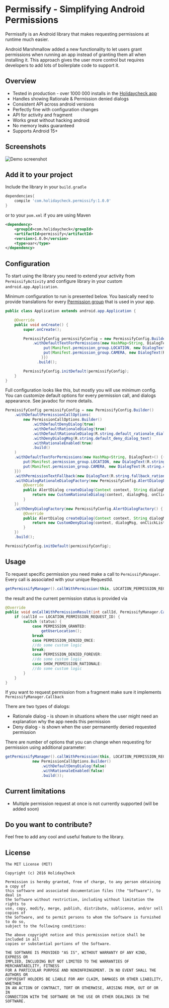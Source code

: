 # Permissify - Simplifying Android Permissions

Permissify is an Android library that makes requesting permissions at runtime much easier.

Android Marshmallow added a new functionality to let users grant permissions when running an app instead of granting them all when installing it. This approach gives the user more control but requires developers to add lots of boilerplate code to support it.

Overview
-----------
* Tested in production - over 1000 000 installs in the [Holidaycheck app](https://play.google.com/store/apps/details?id=com.holidaycheck)
* Handles showing Rationale & Permission denied dialogs
* Consistent API across android versions
* Perfectly fine with configuration changes
* API for activity and fragment
* Works great without hacking android
* No memory leaks guaranteed
* Supports Android 15+

Screenshots
-----------
![Demo screenshot](./art/sample_record.gif)

Add it to your project
----------------------

Include the library in your ``build.gradle``

```groovy
dependencies{
    compile 'com.holidaycheck.permissify:1.0.0'
}
```

or to your ``pom.xml`` if you are using Maven

```xml
<dependency>
    <groupId>com.holidaycheck</groupId>
    <artifactId>permissify</artifactId>
    <version>1.0.0</version>
    <type>aar</type>
</dependency>

```

Configuration
-----
To start using the library you need to extend your activity from ``PermissifyActivity`` and configure library in your custom ``android.app.Application``.

Minimum configuration to run is presented below. You basically need to provide translations for every [Permission group](https://developer.android.com/guide/topics/security/permissions.html) that is used in your app.
```java
public class Application extends android.app.Application {

    @Override
    public void onCreate() {
        super.onCreate();

        PermissifyConfig permissifyConfig = new PermissifyConfig.Builder()
            .withDefaultTextForPermissions(new HashMap<String, DialogText>() {{
                 put(Manifest.permission_group.LOCATION, new DialogText(R.string.location_rationale, R.string.location_deny_dialog));
                 put(Manifest.permission_group.CAMERA, new DialogText(R.string.camera_rationale, R.string.camera_deny_dialog));
                }})
              .build();

        PermissifyConfig.initDefault(permissifyConfig);
    }
}
```

Full configuration looks like this, but mostly you will use minimum config. You can customize default options for every permission call, and dialogs appearance. See javadoc for more details.
```java
PermissifyConfig permissifyConfig = new PermissifyConfig.Builder()
    .withDefaultPermissionCallOptions(
        new PermissionCallOptions.Builder()
            .withDefaultDenyDialog(true)
            .withDefaultRationaleDialog(true)
            .withDefaultRationaleDialog(R.string.default_rationale_dialog_text)
            .withDenyDialogMsg(R.string.default_deny_dialog_text)
            .withRationaleEnabled(true)
            .build()
    )
    .withDefaultTextForPermissions(new HashMap<String, DialogText>() {{
        put(Manifest.permission_group.LOCATION, new DialogText(R.string.location_rationale, R.string.location_deny_dialog));
        put(Manifest.permission_group.CAMERA, new DialogText(R.string.camera_rationale, R.string.camera_deny_dialog));
    }})
    .withPermissionTextFallback(new DialogText(R.string.fallback_rationale_dialog_text, R.string.fallback_deny_dialog_text))
    .withDialogRationaleDialogFactory(new PermissifyConfig.AlertDialogFactory() {
        @Override
        public AlertDialog createDialog(Context context, String dialogMsg, DialogInterface.OnClickListener onClickListener) {
            return new CustomRationaleDialog(context, dialogMsg, onClickListener);
        }
    })
    .withDenyDialogFactory(new PermissifyConfig.AlertDialogFactory() {
        @Override
        public AlertDialog createDialog(Context context, String dialogMsg, DialogInterface.OnClickListener onClickListener) {
            return new CustomDenyDialog(context, dialogMsg, onClickListener);
        }
    })
    .build();

PermissifyConfig.initDefault(permissifyConfig);
```

Usage
-----
To request specific permission you need make a call to ``PermissifyManager``. Every call is associated with your unique RequestId.

```java
getPermissifyManager().callWithPermission(this, LOCATION_PERMISSION_REQUEST_ID, android.Manifest.permission.ACCESS_FINE_LOCATION);
```

the result and the current permission status is provided via
```java
@Override
public void onCallWithPermissionResult(int callId, PermissifyManager.CallRequestStatus status) {
    if (callId == LOCATION_PERMISSION_REQUEST_ID) {
        switch (status) {
            case PERMISSION_GRANTED:
                getUserLocation();
            break
            case PERMISSION_DENIED_ONCE:
            //do some custom logic
            break;
            case PERMISSION_DENIED_FOREVER:
            //do some custom logic
            case SHOW_PERMISSION_RATIONALE:
            //do some custom logic
        }
    }
}
```

If you want to request permission from a fragment make sure it implements ``PermissifyManager.Callback``

There are two types of dialogs:
* Rationale dialog - is shown in situations where the user might need an explanation why the app needs this permission
* Deny dialog - is shown when the user permanently denied requested permission

There are number of options that you can change when requesting for permission using additional parameter:
```java
getPermissifyManager().callWithPermission(this, LOCATION_PERMISSION_REQUEST_ID, android.Manifest.permission.ACCESS_FINE_LOCATION,
            new PermissionCallOptions.Builder()
                .withDefaultDenyDialog(false)
                .withRationaleEnabled(false)
                .build());
```

Current limitations
-----
* Multiple permission request at once is not currently supported (will be added soon)

Do you want to contribute?
-----
Feel free to add any cool and useful feature to the library.

License
-------
    The MIT License (MIT)

    Copyright (c) 2016 HolidayCheck

    Permission is hereby granted, free of charge, to any person obtaining a copy of
    this software and associated documentation files (the "Software"), to deal in
    the Software without restriction, including without limitation the rights to
    use, copy, modify, merge, publish, distribute, sublicense, and/or sell copies of
    the Software, and to permit persons to whom the Software is furnished to do so,
    subject to the following conditions:

    The above copyright notice and this permission notice shall be included in all
    copies or substantial portions of the Software.

    THE SOFTWARE IS PROVIDED "AS IS", WITHOUT WARRANTY OF ANY KIND, EXPRESS OR
    IMPLIED, INCLUDING BUT NOT LIMITED TO THE WARRANTIES OF MERCHANTABILITY, FITNESS
    FOR A PARTICULAR PURPOSE AND NONINFRINGEMENT. IN NO EVENT SHALL THE AUTHORS OR
    COPYRIGHT HOLDERS BE LIABLE FOR ANY CLAIM, DAMAGES OR OTHER LIABILITY, WHETHER
    IN AN ACTION OF CONTRACT, TORT OR OTHERWISE, ARISING FROM, OUT OF OR IN
    CONNECTION WITH THE SOFTWARE OR THE USE OR OTHER DEALINGS IN THE SOFTWARE.


